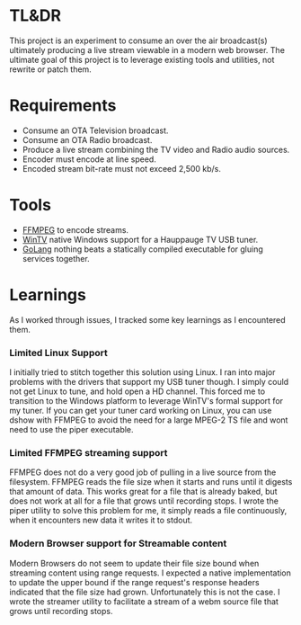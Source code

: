 # TL&DR
This project is an experiment to consume an over the air broadcast(s) ultimately producing a live stream viewable in a modern web browser.  The ultimate goal of this project is to leverage existing tools and utilities, not rewrite or patch them.

# Requirements
- Consume an OTA Television broadcast.
- Consume an OTA Radio broadcast.
- Produce a live stream combining the TV video and Radio audio sources.
- Encoder must encode at line speed.
- Encoded stream bit-rate must not exceed 2,500 kb/s.

# Tools
- [FFMPEG](https://ffmpeg.org) to encode streams.
- [WinTV](http://www.hauppauge.com/site/support/support_wintv7.html) native Windows support for a Hauppauge TV USB tuner.
- [GoLang](https://golang.org/project/) nothing beats a statically compiled executable for gluing services together.

# Learnings
As I worked through issues, I tracked some key learnings as I encountered them.

### Limited Linux Support
I initially tried to stitch together this solution using Linux.  I ran into major problems with the drivers that support my USB tuner though.  I simply could not get Linux to tune, and hold open a HD channel.  This forced me to transition to the Windows platform to leverage WinTV's formal support for my tuner.  If you can get your tuner card working on Linux, you can use dshow with FFMPEG to avoid the need for a large MPEG-2 TS file and wont need to use the piper executable.

### Limited FFMPEG streaming support
FFMPEG does not do a very good job of pulling in a live source from the filesystem.  FFMPEG reads the file size when it starts and runs until it digests that amount of data.  This works great for a file that is already baked, but does not work at all for a file that grows until recording stops.  I wrote the piper utility to solve this problem for me, it simply reads a file continuously, when it encounters new data it writes it to stdout.

### Modern Browser support for Streamable content
Modern Browsers do not seem to update their file size bound when streaming content using range requests.  I expected a native implementation to update the upper bound if the range request's response headers indicated that the file size had grown.  Unfortunately this is not the case.  I wrote the streamer utility to facilitate a stream of a webm source file that grows until recording stops.
